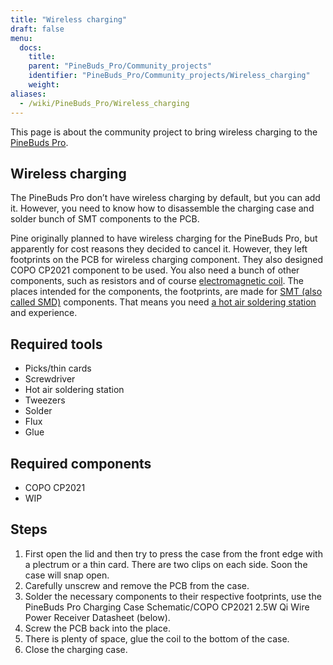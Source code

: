 ```yaml
---
title: "Wireless charging"
draft: false
menu:
  docs:
    title:
    parent: "PineBuds_Pro/Community_projects"
    identifier: "PineBuds_Pro/Community_projects/Wireless_charging"
    weight:
aliases:
  - /wiki/PineBuds_Pro/Wireless_charging
---
```


This page is about the community project to bring wireless charging to the [PineBuds Pro](/documentation/PineBuds_Pro).

## Wireless charging

The PineBuds Pro don’t have wireless charging by default, but you can add it. However, you need to know how to disassemble the charging case and solder bunch of SMT components to the PCB.

Pine originally planned to have wireless charging for the PineBuds Pro, but apparently for cost reasons they decided to cancel it. However, they left footprints on the PCB for wireless charging component. They also designed COPO CP2021 component to be used. You also need a bunch of other components, such as resistors and of course [electromagnetic coil](https://en.wikipedia.org/wiki/Electromagnetic_coil). The places intended for the components, the footprints, are made for [SMT (also called SMD)](https://en.wikipedia.org/wiki/Surface-mount_technology) components. That means you need [a hot air soldering station](https://en.wikipedia.org/wiki/Soldering_station#Hot_air_soldering_stations) and experience.

## Required tools

* Picks/thin cards
* Screwdriver
* Hot air soldering station
* Tweezers
* Solder
* Flux
* Glue

## Required components

* COPO CP2021
* WIP

## Steps

1. First open the lid and then try to press the case from the front edge with a plectrum or a thin card. There are two clips on each side. Soon the case will snap open.
2. Carefully unscrew and remove the PCB from the case.
3. Solder the necessary components to their respective footprints, use the PineBuds Pro Charging Case Schematic/COPO CP2021 2.5W Qi Wire Power Receiver Datasheet (below).
4. Screw the PCB back into the place.
5. There is plenty of space, glue the coil to the bottom of the case.
6. Close the charging case.
